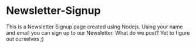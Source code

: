 # Newsletter-Signup
This is a Newsletter Signup page created using Nodejs.
Using your name and email you can sign up to our Newsletter. What do we post? Yet to figure out ourselves ;)
